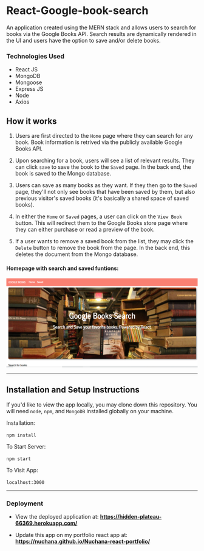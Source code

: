 # React-Google-book-search

An application created using the MERN stack and allows users to search for books via the Google Books API. Search results are dynamically rendered in the UI and users have the option to save and/or delete books.

### Technologies Used
 - React JS
 - MongoDB
 - Mongoose
 - Express JS
 - Node
 - Axios

## How it works

1. Users are first directed to the `Home` page where they can search for any book. Book information is retrived via the publicly available Google Books API.

2. Upon searching for a book, users will see a list of relevant results. They can click `save` to save the book to the `Saved` page. In the back end, the book is saved to the Mongo database.

3. Users can save as many books as they want. If they then go to the `Saved` page, they'll not only see books that have been saved by them, but also previous visitor's saved books (it's basically a shared space of saved books).

4. In either the `Home` or `Saved` pages, a user can click on the `View Book` button. This will redirect them to the Google Books store page where they can either purchase or read a preview of the book.

5. If a user wants to remove a saved book from the list, they may click the `Delete` button to remove the book from the page. In the back end, this deletes the document from the Mongo database.

#### Homepage with search and saved funtions:   

![Google Books Search](./public/homepage.PNG)

---

## Installation and Setup Instructions


If you'd like to view the app locally, you may clone down this repository. You will need `node`, `npm`, and `MongoDB` installed globally on your machine.  

Installation:

`npm install`  

To Start Server:

`npm start`  

To Visit App:

`localhost:3000`  

---

### Deployment

* View the deployed application at: <b><a href="https://hidden-plateau-66369.herokuapp.com/" target="_blank">https://hidden-plateau-66369.herokuapp.com/</a></b>

* Update this app on my portfolio react app at: <b><a href="https://nuchana.github.io/Nuchana-react-portfolio/" target="_blank">https://nuchana.github.io/Nuchana-react-portfolio/</a></b>

